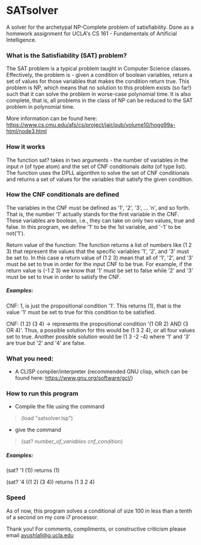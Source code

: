 # SATsolver
A solver for the archetypal NP-Complete problem of satisfiability. Done as a homework assignment for UCLA's CS 161 - Fundamentals of Artificial Intelligence.

### What is the Satisfiability (SAT) problem?
The SAT problem is a typical problem taught in Computer Science classes. Effectively, the problem is - given a condition of boolean variables, return a set of values for those variables that makes the condition return true. This problem is NP, which means that no solution to this problem exists (so far!) such that it can solve the problem in worse-case polynomial time. It is also complete, that is, all problems in the class of NP can be reduced to the SAT problem in polynomial time.

More information can be found here: https://www.cs.cmu.edu/afs/cs/project/jair/pub/volume10/hogg99a-html/node3.html

### How it works
The function sat? takes in two arguments - the number of variables in the input *n* (of type atom) and the set of CNF conditionals *delta* (of type list). The function uses the DPLL algorithm to solve the set of CNF conditionals and returns a set of values for the variables that satisfy the given condition.

### How the CNF conditionals are defined
The variables in the CNF must be defined as '1', '2', '3', ... 'n', and so forth. That is, the number '1' actually stands for the first variable in the CNF. These variables are boolean, i.e., they can take on only two values, true and false. In this program, we define '1' to be the 1st variable, and '-1' to be not('1'). 

Return value of the function: The function returns a list of numbers like (1 2 3) that represent the values that the specific variables '1', '2', and '3' must be set to. In this case a return value of (1 2 3) mean that all of '1', '2', and '3' must be set to true in order for the input CNF to be true. For example, if the return value is (-1 2 3) we know that '1' must be set to false while '2' and '3' must be set to true in order to satisfy the CNF. 

##### Examples:
CNF: 1, is just the propositional condition '1'. This returns (1), that is the value '1' must be set to true for this condition to be satisfied.

CNF: (1 2) (3 4) -> represents the propositional condition '(1 OR 2) AND (3 OR 4)'. Thus, a possible solution for this would be (1 3 2 4), or all four values set to true. Another possible solution would be (1 3 -2 -4) where '1' and '3' are true but '2' and '4' are false. 

### What you need:
- A CLISP compiler/interpreter (recommended GNU clisp, which can be found here: https://www.gnu.org/software/gcl/)

### How to run this program
- Compile the file using the command 
> (load "satsolver.lsp")
- give the command
> (sat? *number_of_variables* *cnf_condition*) 

##### Examples:
(sat? '1 (1)) returns (1) 

(sat? '4 ((1 2) (3 4)) returns (1 3 2 4)

### Speed
As of now, this program solves a conditional of size 100 in less than a tenth of a second on my core i7 processor.

Thank you!
For comments, compliments, or constructive criticism please email ayushlall@g.ucla.edu


